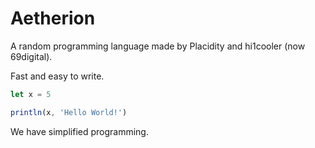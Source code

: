 # Aetherion
A random programming language made by Placidity and hi1cooler (now 69digital).

Fast and easy to write.
```js
let x = 5

println(x, 'Hello World!')
```
We have simplified programming.
